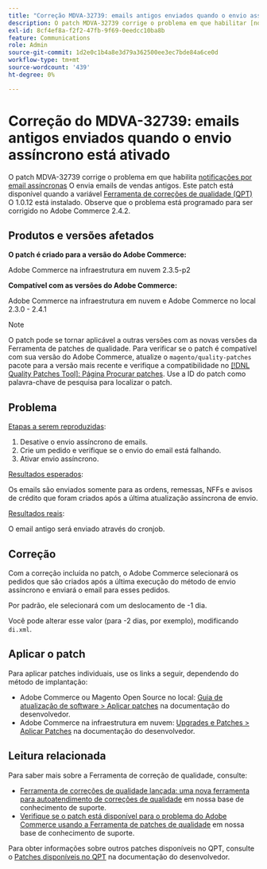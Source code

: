 ```yaml
---
title: "Correção MDVA-32739: emails antigos enviados quando o envio assíncrono está ativado"
description: O patch MDVA-32739 corrige o problema em que habilitar [notificações por email assíncronas](https://devdocs.magento.com/guides/v2.4/performance-best-practices/configuration.html#asynchronous-email-notifications) envia emails de vendas antigos. Este patch está disponível quando a [Ferramenta de correções de qualidade (QPT)](/help/announcements/adobe-commerce-announcements/magento-quality-patches-released-new-tool-to-self-serve-quality-patches.md) 1.0.12 está instalada. Observe que o problema está programado para ser corrigido no Adobe Commerce 2.4.2.
exl-id: 8cf4ef8a-f2f2-47fb-9f69-0eedcc10ba8b
feature: Communications
role: Admin
source-git-commit: 1d2e0c1b4a8e3d79a362500ee3ec7bde84a6ce0d
workflow-type: tm+mt
source-wordcount: '439'
ht-degree: 0%

---
```


# Correção do MDVA-32739: emails antigos enviados quando o envio assíncrono está ativado

O patch MDVA-32739 corrige o problema em que habilita [notificações por email assíncronas](https://devdocs.magento.com/guides/v2.4/performance-best-practices/configuration.html#asynchronous-email-notifications) O envia emails de vendas antigos. Este patch está disponível quando a variável [Ferramenta de correções de qualidade (QPT)](/help/announcements/adobe-commerce-announcements/magento-quality-patches-released-new-tool-to-self-serve-quality-patches.md) O 1.0.12 está instalado. Observe que o problema está programado para ser corrigido no Adobe Commerce 2.4.2.

## Produtos e versões afetados

**O patch é criado para a versão do Adobe Commerce:**

Adobe Commerce na infraestrutura em nuvem 2.3.5-p2

**Compatível com as versões do Adobe Commerce:**

Adobe Commerce na infraestrutura em nuvem e Adobe Commerce no local 2.3.0 - 2.4.1

>[!NOTE]
>
>O patch pode se tornar aplicável a outras versões com as novas versões da Ferramenta de patches de qualidade. Para verificar se o patch é compatível com sua versão do Adobe Commerce, atualize o `magento/quality-patches` pacote para a versão mais recente e verifique a compatibilidade no [[!DNL Quality Patches Tool]: Página Procurar patches](https://devdocs.magento.com/quality-patches/tool.html#patch-grid). Use a ID do patch como palavra-chave de pesquisa para localizar o patch.

## Problema

<u>Etapas a serem reproduzidas</u>:

1. Desative o envio assíncrono de emails.
1. Crie um pedido e verifique se o envio do email está falhando.
1. Ativar envio assíncrono.

<u>Resultados esperados</u>:

Os emails são enviados somente para as ordens, remessas, NFFs e avisos de crédito que foram criados após a última atualização assíncrona de envio.

<u>Resultados reais</u>:

O email antigo será enviado através do cronjob.

## Correção

Com a correção incluída no patch, o Adobe Commerce selecionará os pedidos que são criados após a última execução do método de envio assíncrono e enviará o email para esses pedidos.

Por padrão, ele selecionará com um deslocamento de -1 dia.

Você pode alterar esse valor (para -2 dias, por exemplo), modificando `di.xml`.

## Aplicar o patch

Para aplicar patches individuais, use os links a seguir, dependendo do método de implantação:

* Adobe Commerce ou Magento Open Source no local: [Guia de atualização de software > Aplicar patches](https://devdocs.magento.com/guides/v2.4/comp-mgr/patching/mqp.html) na documentação do desenvolvedor.
* Adobe Commerce na infraestrutura em nuvem: [Upgrades e Patches > Aplicar Patches](https://devdocs.magento.com/cloud/project/project-patch.html) na documentação do desenvolvedor.

## Leitura relacionada

Para saber mais sobre a Ferramenta de correção de qualidade, consulte:

* [Ferramenta de correções de qualidade lançada: uma nova ferramenta para autoatendimento de correções de qualidade](/help/announcements/adobe-commerce-announcements/magento-quality-patches-released-new-tool-to-self-serve-quality-patches.md) em nossa base de conhecimento de suporte.
* [Verifique se o patch está disponível para o problema do Adobe Commerce usando a Ferramenta de patches de qualidade](/help/support-tools/patches-available-in-qpt-tool/check-patch-for-magento-issue-with-magento-quality-patches.md) em nossa base de conhecimento de suporte.

Para obter informações sobre outros patches disponíveis no QPT, consulte o [Patches disponíveis no QPT](https://devdocs.magento.com/quality-patches/tool.html#patch-grid) na documentação do desenvolvedor.
